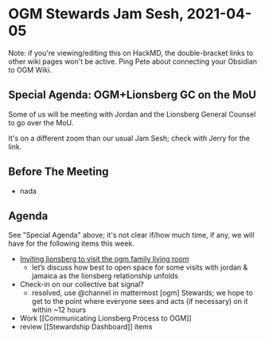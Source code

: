 # OGM Stewards Jam Sesh, 2021-04-05

Note: if you're viewing/editing this on HackMD, the double-bracket links to other wiki pages won't be active. Ping Pete about connecting your Obsidian to OGM Wiki.

## Special Agenda: OGM+Lionsberg GC on the MoU
Some of us will be meeting with Jordan and the Lionsberg General Counsel to go over the MoU.

It's on a different zoom than our usual Jam Sesh; check with Jerry for the link.

## Before The Meeting
- nada

## Agenda
See "Special Agenda" above; it's not clear if/how much time, if any, we will have for the following items this week.

- [Inviting lionsberg to visit the ogm family living room](https://chat.collectivesensecommons.org/agora/pl/fxmre34e5pdxbx7ruo7c8x3jnh)
	- let’s discuss how best to open space for some visits with jordan & jamaica as the lionsberg relationship unfolds
- Check-in on our collective bat signal?
	- resolved, use @channel in mattermost [ogm] Stewards; we hope to get to the point where everyone sees and acts (if necessary) on it within ~12 hours
- Work [[Communicating Lionsberg Process to OGM]]
- review [[Stewardship Dashboard]] items
